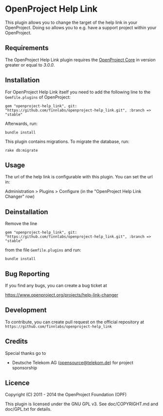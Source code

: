 OpenProject Help Link
=====================

This plugin allows you to change the target of the help link in your
OpenProject. Doing so allows you to e.g. have a support project within your OpenProject.

Requirements
------------

The OpenProject Help Link plugin requires the [OpenProject Core](https://github.com/opf/openproject/) in version greater or equal to *3.0.0*.

Installation
------------

For OpenProject Help Link itself you need to add the following line to the `Gemfile.plugins` of OpenProject:

`gem "openproject-help_link", git: "https://github.com/finnlabs/openproject-help_link.git", :branch => "stable"`

Afterwards, run:

`bundle install`

This plugin contains migrations. To migrate the database, run:

`rake db:migrate`

Usage
-----

The url of the help link is configurable with this plugin. You can set the url in:

Administration > Plugins > Configure (in the "OpenProject Help Link Changer" row)

Deinstallation
--------------

Remove the line

`gem "openproject-help_link", git: "https://github.com/finnlabs/openproject-help_link.git", :branch => "stable"`

from the file `Gemfile.plugins` and run:

`bundle install`

Bug Reporting
-------------

If you find any bugs, you can create a bug ticket at

https://www.openproject.org/projects/help-link-changer


Development
-----------

To contribute, you can create pull request on the official repository at
`https://github.com/finnlabs/openproject-help_link`

Credits
-------

Special thanks go to

* Deutsche Telekom AG (opensource@telekom.de) for project sponsorship

Licence
-------

Copyright (C) 2011 - 2014 the OpenProject Foundation (OPF)

This plugin is licensed under the GNU GPL v3. See doc/COPYRIGHT.md and doc/GPL.txt for details.
